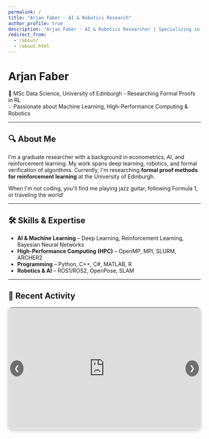 ```yaml
---
permalink: /
title: "Arjan Faber - AI & Robotics Research"
author_profile: true
description: "Arjan Faber - AI & Robotics Researcher | Specializing in Reinforcement Learning, High-Performance Computing, and Robotics."
redirect_from: 
  - /about/
  - /about.html
---
```


# Arjan Faber  

🔬 MSc Data Science, University of Edinburgh - Researching Formal Proofs in RL  
💡 Passionate about Machine Learning, High-Performance Computing & Robotics  

---

## 🔍 About Me  

I'm a graduate researcher with a background in econometrics, AI, and reinforcement learning. My work spans deep learning, robotics, and formal verification of algorithms. Currently, I'm researching **formal proof methods for reinforcement learning** at the University of Edinburgh.  

When I'm not coding, you'll find me playing jazz guitar, following Formula 1, or traveling the world!  

---

## 🛠️ Skills & Expertise  

- **AI & Machine Learning** – Deep Learning, Reinforcement Learning, Bayesian Neural Networks  
- **High-Performance Computing (HPC)** – OpenMP, MPI, SLURM, ARCHER2  
- **Programming** – Python, C++, C#, MATLAB, R  
- **Robotics & AI** – ROS1/ROS2, OpenPose, SLAM  

---

## 🎥 Recent Activity

<div class="slider-container">
    <div class="video-slider">
        <div class="video">
            <iframe class="video-frame" src="https://www.youtube.com/embed/k-XBWFp1FAQ?autoplay=0&mute=0" allowfullscreen></iframe>
        </div>
        <div class="video">
            <video class="video-frame" controls>
                <source src="https://arjfaber.github.io/files/Harmony_ML_Module_Final-2.mp4" type="video/mp4">
                Your browser does not support the video tag.
            </video>
        </div>
        <div class="video">
         <iframe class="video-frame" src="https://www.youtube.com/embed/X8vEKe2i508?autoplay=0&mute=0" allowfullscreen></iframe>
        </div>
    </div>
    <button class="btn prev" onclick="moveSlider(-1)">&#10094;</button>
    <button class="btn next" onclick="moveSlider(1)">&#10095;</button>
</div>

<style>
    .slider-container {
        max-width: 100%;
        width: auto;
        overflow: hidden;
        position: relative;
        margin: auto;
        border-radius: 10px;
        box-shadow: 0px 4px 10px rgba(0, 0, 0, 0.2);
        display: flex;
        justify-content: center;
        align-items: center;
    }

    .video-slider {
        display: flex;
        width: 300%;
        transition: transform 0.5s ease-in-out;
    }

    .video {
        min-width: 100%;
        box-sizing: border-box;
        display: flex;
        justify-content: center;
        align-items: center;
    }

    .video-frame {
        width: 560px;
        height: 315px;
        border-radius: 10px;
    }

    .btn {
        position: absolute;
        top: 50%;
        transform: translateY(-50%);
        background-color: rgba(0, 0, 0, 0.5);
        color: white;
        border: none;
        padding: 10px;
        cursor: pointer;
        font-size: 18px;
        border-radius: 50%;
    }

    .prev { left: 5px; }
    .next { right: 5px; }

    .btn:hover {
        background-color: rgba(0, 0, 0, 0.8);
    }
</style>

<script>
    let index = 0;
    const slider = document.querySelector('.video-slider');
    const totalVideos = document.querySelectorAll('.video').length;

    let autoSlideInterval;
    let isVideoPlaying = false;

    function updateSlider() {
        slider.style.transform = `translateX(-${index * 100}%)`;
    }

    function moveSlider(direction) {
        if (!isVideoPlaying) {
            index = (index + direction + totalVideos) % totalVideos;
            updateSlider();
        }
    }

    function autoSlide() {
        if (!isVideoPlaying) {
            index = (index + 1) % totalVideos;
            updateSlider();
        }
    }

    function startAutoSlide() {
        if (!autoSlideInterval && !isVideoPlaying) {
            autoSlideInterval = setInterval(autoSlide, 5000);
        }
    }

    function stopAutoSlide() {
        clearInterval(autoSlideInterval);
        autoSlideInterval = null;
    }

    // Ensure the auto-slide functionality works even without interaction
    startAutoSlide();

    // Pause auto-slide when a video starts playing
    const videos = document.querySelectorAll('video');
    videos.forEach(video => {
        video.addEventListener('play', () => {
            isVideoPlaying = true;
            stopAutoSlide();
        });
        video.addEventListener('pause', () => {
            isVideoPlaying = false;
            startAutoSlide();
        });
        video.addEventListener('ended', () => {
            isVideoPlaying = false;
            startAutoSlide();
        });
    });

    // Initialize the slider position
    updateSlider();
</script>



